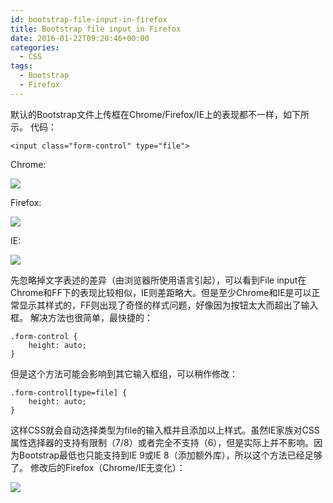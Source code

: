 ```yaml
---
id: bootstrap-file-input-in-firefox
title: Bootstrap file input in Firefox
date: 2016-01-22T09:20:46+00:00
categories:
  - CSS
tags:
  - Bootstrap
  - Firefox
---
```

默认的Bootstrap文件上传框在Chrome/Firefox/IE上的表现都不一样，如下所示。 代码：

```
<input class="form-control" type="file">
```

Chrome:

![](https://user-images.githubusercontent.com/5960988/48595781-3c89e580-e991-11e8-862e-85065c8e5600.png)

Firefox:

![](https://user-images.githubusercontent.com/5960988/48595784-3d227c00-e991-11e8-84c4-7d2db516c937.png)

IE:

![](https://user-images.githubusercontent.com/5960988/48595780-3c89e580-e991-11e8-81d2-824167e8e0ba.png)

先忽略掉文字表述的差异（由浏览器所使用语言引起），可以看到File input在Chrome和FF下的表现比较相似，IE则差距略大。但是至少Chrome和IE是可以正常显示其样式的，FF则出现了奇怪的样式问题，好像因为按钮太大而超出了输入框。 解决方法也很简单，最快捷的：

```
.form-control {
    height: auto;
}
```

但是这个方法可能会影响到其它输入框组，可以稍作修改：

```
.form-control[type=file] {
    height: auto;
}
```

这样CSS就会自动选择类型为file的输入框并且添加以上样式。虽然IE家族对CSS属性选择器的支持有限制（7/8）或者完全不支持（6），但是实际上并不影响。因为Bootstrap最低也只能支持到IE 9或IE 8（添加额外库），所以这个方法已经足够了。 修改后的Firefox（Chrome/IE无变化）：

![](https://user-images.githubusercontent.com/5960988/48595785-3d227c00-e991-11e8-81e8-b22b912b7206.png)
